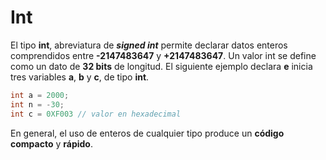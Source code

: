 # Int
El tipo **int**, abreviatura de ***signed int*** permite declarar datos enteros comprendidos entre **-2147483647** y **+2147483647**. Un valor int se define como un dato de **32 bits** de longitud. El siguiente ejemplo declara **e** inicia tres variables **a**, **b** y **c**, de tipo **int**.
```c
int a = 2000;
int n = -30;
int c = 0XF003 // valor en hexadecimal
```
En general, el uso de enteros de cualquier tipo produce un __código compacto__ y __rápido__.
<!--stackedit_data:
eyJoaXN0b3J5IjpbMTA3MDIxMzU2NF19
-->